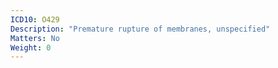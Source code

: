 ```yaml
---
ICD10: O429
Description: "Premature rupture of membranes, unspecified"
Matters: No
Weight: 0
---
```

